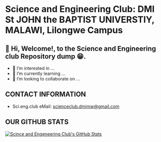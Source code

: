 # Science and Engineering Club: DMI St JOHN the BAPTIST UNIVERSTIY, MALAWI, Lilongwe Campus

## 👋 Hi, Welcome!, to the Science and Engineering club Repository dump 😁.
- 👀 I’m interested in ...
- 🌱 I’m currently learning ...
- 💞️ I’m looking to collaborate on ...

## CONTACT INFORMATION
-   Sci.eng.club eMail: scienceclub.dmimw@gmail.com

## OUR GITHUB STATS
[![Scince and Engeneering Club's GitHub Stats](https://github-readme-stats.vercel.app/api?username=DMIMW-ScienceClub)](https://github.com/DMIMW-ScienceClub/github-readme-stats)
<!---
DMIMW-ScienceClub/DMIMW-ScienceClub is a ✨ special ✨ repository because its `README.md` (this file) appears on your GitHub profile.
You can click the Preview link to take a look at your changes.
--->

